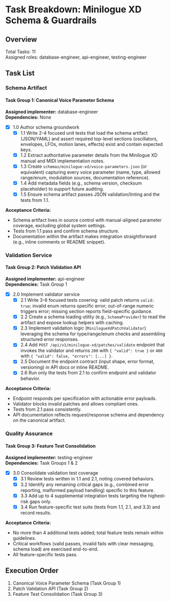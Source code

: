 # Task Breakdown: Minilogue XD Schema & Guardrails

## Overview
Total Tasks: 11  
Assigned roles: database-engineer, api-engineer, testing-engineer

## Task List

### Schema Artifact

#### Task Group 1: Canonical Voice Parameter Schema
**Assigned implementer:** database-engineer  
**Dependencies:** None

- [x] 1.0 Author schema groundwork
  - [x] 1.1 Write 2-4 focused unit tests that load the schema artifact (JSON/YAML) and assert required top-level sections (oscillators, envelopes, LFOs, motion lanes, effects) exist and contain expected keys.
  - [x] 1.2 Extract authoritative parameter details from the Minilogue XD manual and MIDI implementation notes.
  - [x] 1.3 Create `schemas/minilogue-xd/voice-parameters.json` (or equivalent) capturing every voice parameter (name, type, allowed range/enum, modulation sources, documentation reference).
  - [x] 1.4 Add metadata fields (e.g., schema version, checksum placeholder) to support future auditing.
  - [x] 1.5 Ensure schema artifact passes JSON validation/linting and the tests from 1.1.

**Acceptance Criteria:**
- Schema artifact lives in source control with manual-aligned parameter coverage, excluding global system settings.
- Tests from 1.1 pass and confirm schema structure.
- Documentation within the artifact makes integration straightforward (e.g., inline comments or README snippet).

### Validation Service

#### Task Group 2: Patch Validation API
**Assigned implementer:** api-engineer  
**Dependencies:** Task Group 1

- [x] 2.0 Implement validator service
  - [x] 2.1 Write 3-6 focused tests covering: valid patch returns `valid: true`; invalid enum returns specific error; out-of-range numeric triggers error; missing section reports field-specific guidance.
  - [x] 2.2 Create a schema loading utility (e.g., `SchemaProvider`) to read the artifact and expose lookup helpers with caching.
  - [x] 2.3 Implement validation logic (`MinilogueXdPatchValidator`) leveraging the schema for type/range/enum checks and assembling structured error responses.
  - [x] 2.4 Add `POST /api/v1/minilogue-xd/patches/validate` endpoint that invokes the validator and returns `200` with `{ "valid": true }` or `400` with `{ "valid": false, "errors": [...] }`.
  - [x] 2.5 Document the endpoint contract (input shape, error format, versioning) in API docs or inline README.
  - [x] 2.6 Run only the tests from 2.1 to confirm endpoint and validator behavior.

**Acceptance Criteria:**
- Endpoint responds per specification with actionable error payloads.
- Validator blocks invalid patches and allows compliant ones.
- Tests from 2.1 pass consistently.
- API documentation reflects request/response schema and dependency on the canonical artifact.

### Quality Assurance

#### Task Group 3: Feature Test Consolidation
**Assigned implementer:** testing-engineer  
**Dependencies:** Task Groups 1 & 2

- [x] 3.0 Consolidate validation test coverage
  - [x] 3.1 Review tests written in 1.1 and 2.1, noting covered behaviors.
  - [x] 3.2 Identify any remaining critical gaps (e.g., combined error reporting, malformed payload handling) specific to this feature.
  - [x] 3.3 Add up to 4 supplemental integration tests targeting the highest-risk gaps only.
  - [x] 3.4 Run feature-specific test suite (tests from 1.1, 2.1, and 3.3) and record results.

**Acceptance Criteria:**
- No more than 4 additional tests added; total feature tests remain within guidelines.
- Critical workflows (valid passes, invalid fails with clear messaging, schema load) are exercised end-to-end.
- All feature-specific tests pass.

## Execution Order
1. Canonical Voice Parameter Schema (Task Group 1)  
2. Patch Validation API (Task Group 2)  
3. Feature Test Consolidation (Task Group 3)
